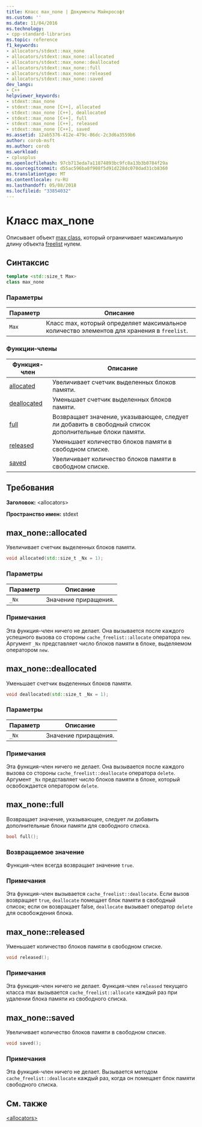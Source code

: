 ```yaml
---
title: Класс max_none | Документы Майкрософт
ms.custom: ''
ms.date: 11/04/2016
ms.technology:
- cpp-standard-libraries
ms.topic: reference
f1_keywords:
- allocators/stdext::max_none
- allocators/stdext::max_none::allocated
- allocators/stdext::max_none::deallocated
- allocators/stdext::max_none::full
- allocators/stdext::max_none::released
- allocators/stdext::max_none::saved
dev_langs:
- C++
helpviewer_keywords:
- stdext::max_none
- stdext::max_none [C++], allocated
- stdext::max_none [C++], deallocated
- stdext::max_none [C++], full
- stdext::max_none [C++], released
- stdext::max_none [C++], saved
ms.assetid: 12ab5376-412e-479c-86dc-2c3d6a3559b6
author: corob-msft
ms.author: corob
ms.workload:
- cplusplus
ms.openlocfilehash: 97cb713eda7a11874893bc9fc8a13b3b0784f29a
ms.sourcegitcommit: d55ac596ba8f908f5d91d228dc070dad31cb8360
ms.translationtype: MT
ms.contentlocale: ru-RU
ms.lasthandoff: 05/08/2018
ms.locfileid: "33854032"
---
```

# <a name="maxnone-class"></a>Класс max_none

Описывает объект [max class](../standard-library/allocators-header.md), который ограничивает максимальную длину объекта [freelist](../standard-library/freelist-class.md) нулем.

## <a name="syntax"></a>Синтаксис

```cpp
template <std::size_t Max>
class max_none
```

### <a name="parameters"></a>Параметры

|Параметр|Описание|
|---------------|-----------------|
|`Max`|Класс max, который определяет максимальное количество элементов для хранения в `freelist`.|

### <a name="member-functions"></a>Функции-члены

|Функция-член|Описание|
|-|-|
|[allocated](#allocated)|Увеличивает счетчик выделенных блоков памяти.|
|[deallocated](#deallocated)|Уменьшает счетчик выделенных блоков памяти.|
|[full](#full)|Возвращает значение, указывающее, следует ли добавить в свободный список дополнительные блоки памяти.|
|[released](#released)|Уменьшает количество блоков памяти в свободном списке.|
|[saved](#saved)|Увеличивает количество блоков памяти в свободном списке.|

## <a name="requirements"></a>Требования

**Заголовок:** \<allocators>

**Пространство имен:** stdext

## <a name="allocated"></a>  max_none::allocated

Увеличивает счетчик выделенных блоков памяти.

```cpp
void allocated(std::size_t _Nx = 1);
```

### <a name="parameters"></a>Параметры

|Параметр|Описание|
|---------------|-----------------|
|`_Nx`|Значение приращения.|

### <a name="remarks"></a>Примечания

Эта функция-член ничего не делает. Она вызывается после каждого успешного вызова со стороны `cache_freelist::allocate` оператора `new`. Аргумент `_Nx` представляет число блоков памяти в блоке, выделяемом оператором `new`.

## <a name="deallocated"></a>  max_none::deallocated

Уменьшает счетчик выделенных блоков памяти.

```cpp
void deallocated(std::size_t _Nx = 1);
```

### <a name="parameters"></a>Параметры

|Параметр|Описание|
|---------------|-----------------|
|`_Nx`|Значение приращения.|

### <a name="remarks"></a>Примечания

Эта функция-член ничего не делает. Она вызывается после каждого вызова со стороны `cache_freelist::deallocate` оператора `delete`. Аргумент `_Nx` представляет число блоков памяти в блоке, который освобождается оператором `delete`.

## <a name="full"></a>  max_none::full

Возвращает значение, указывающее, следует ли добавить дополнительные блоки памяти для свободного списка.

```cpp
bool full();
```

### <a name="return-value"></a>Возвращаемое значение

Функция-член всегда возвращает значение `true`.

### <a name="remarks"></a>Примечания

Эта функция-член вызывается `cache_freelist::deallocate`. Если вызов возвращает `true`, `deallocate` помещает блок памяти в свободный список; если он возвращает false, `deallocate` вызывает оператор `delete` для освобождения блока.

## <a name="released"></a>  max_none::released

Уменьшает количество блоков памяти в свободном списке.

```cpp
void released();
```

### <a name="remarks"></a>Примечания

Эта функция-член ничего не делает. Функция-член `released` текущего класса max вызывается `cache_freelist::allocate` каждый раз при удалении блока памяти из свободного списка.

## <a name="saved"></a>  max_none::saved

Увеличивает количество блоков памяти в свободном списке.

```cpp
void saved();
```

### <a name="remarks"></a>Примечания

Эта функция-член ничего не делает. Вызывается методом `cache_freelist::deallocate` каждый раз, когда он помещает блок памяти свободного списка.

## <a name="see-also"></a>См. также

[\<allocators>](../standard-library/allocators-header.md)<br/>
